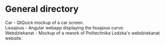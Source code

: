 # General directory

Car - QtQuick mockup of a car screen.  
Lissajous - Angular webapp displaying the lissajous curve.  
Webdziekanat - Mockup of a rework of Politechnika Lodzka's webdziekanat website.  
